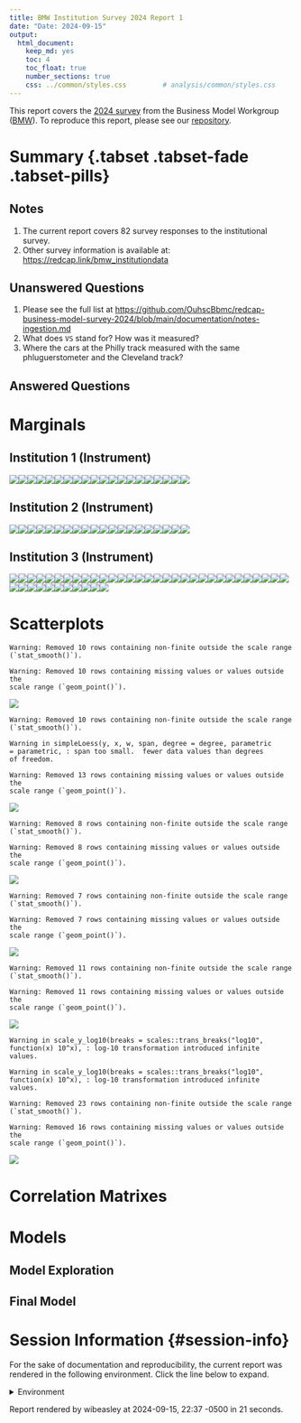 ```yaml
---
title: BMW Institution Survey 2024 Report 1
date: "Date: 2024-09-15"
output:
  html_document:
    keep_md: yes
    toc: 4
    toc_float: true
    number_sections: true
    css: ../common/styles.css         # analysis/common/styles.css
---
```


This report covers the [2024 survey](https://redcap.vumc.org/community/post.php?id=232648)
from the Business Model Workgroup ([BMW](https://redcap.vumc.org/community/index.php?topic=200834)).
To reproduce this report, please see our
[repository](https://github.com/OuhscBbmc/redcap-business-model-survey-2024).


<!--  Set the working directory to the repository's base directory; this assumes the report is nested inside of two directories.-->


<!-- Set the report-wide options, and point to the external code file. -->


<!-- Load 'sourced' R files.  Suppress the output when loading sources. -->


<!-- Load packages, or at least verify they're available on the local machine.  Suppress the output when loading packages. -->


<!-- Load any global functions and variables declared in the R file.  Suppress the output. -->


<!-- Declare any global functions specific to a Rmd output.  Suppress the output. -->


<!-- Load the datasets.   -->


<!-- Tweak the datasets.   -->


Summary {.tabset .tabset-fade .tabset-pills}
===========================================================================

Notes
---------------------------------------------------------------------------

1.  The current report covers 82 survey responses to the institutional survey.
1.  Other survey information is available at:
<https://redcap.link/bmw_institutiondata>

Unanswered Questions
---------------------------------------------------------------------------

1. Please see the full list at <https://github.com/OuhscBbmc/redcap-business-model-survey-2024/blob/main/documentation/notes-ingestion.md>
1. What does `VS` stand for?  How was it measured?
1. Where the cars at the Philly track measured with the same phluguerstometer and the Cleveland track?


Answered Questions
---------------------------------------------------------------------------


Marginals
===========================================================================

Institution 1 (Instrument)
---------------------------------------------------------------------------

![](figure-png/marginals-inst1-1.png)<!-- -->![](figure-png/marginals-inst1-2.png)<!-- -->![](figure-png/marginals-inst1-3.png)<!-- -->![](figure-png/marginals-inst1-4.png)<!-- -->![](figure-png/marginals-inst1-5.png)<!-- -->![](figure-png/marginals-inst1-6.png)<!-- -->![](figure-png/marginals-inst1-7.png)<!-- -->![](figure-png/marginals-inst1-8.png)<!-- -->![](figure-png/marginals-inst1-9.png)<!-- -->![](figure-png/marginals-inst1-10.png)<!-- -->![](figure-png/marginals-inst1-11.png)<!-- -->![](figure-png/marginals-inst1-12.png)<!-- -->![](figure-png/marginals-inst1-13.png)<!-- -->![](figure-png/marginals-inst1-14.png)<!-- -->![](figure-png/marginals-inst1-15.png)<!-- -->![](figure-png/marginals-inst1-16.png)<!-- -->![](figure-png/marginals-inst1-17.png)<!-- -->![](figure-png/marginals-inst1-18.png)<!-- -->![](figure-png/marginals-inst1-19.png)<!-- -->![](figure-png/marginals-inst1-20.png)<!-- -->

Institution 2 (Instrument)
---------------------------------------------------------------------------

![](figure-png/marginals-inst2-1.png)<!-- -->![](figure-png/marginals-inst2-2.png)<!-- -->![](figure-png/marginals-inst2-3.png)<!-- -->![](figure-png/marginals-inst2-4.png)<!-- -->![](figure-png/marginals-inst2-5.png)<!-- -->![](figure-png/marginals-inst2-6.png)<!-- -->![](figure-png/marginals-inst2-7.png)<!-- -->![](figure-png/marginals-inst2-8.png)<!-- -->![](figure-png/marginals-inst2-9.png)<!-- -->![](figure-png/marginals-inst2-10.png)<!-- -->![](figure-png/marginals-inst2-11.png)<!-- -->![](figure-png/marginals-inst2-12.png)<!-- -->![](figure-png/marginals-inst2-13.png)<!-- -->![](figure-png/marginals-inst2-14.png)<!-- -->![](figure-png/marginals-inst2-15.png)<!-- -->![](figure-png/marginals-inst2-16.png)<!-- -->![](figure-png/marginals-inst2-17.png)<!-- -->![](figure-png/marginals-inst2-18.png)<!-- -->![](figure-png/marginals-inst2-19.png)<!-- -->![](figure-png/marginals-inst2-20.png)<!-- -->

Institution 3 (Instrument)
---------------------------------------------------------------------------

![](figure-png/marginals-inst3-1.png)<!-- -->![](figure-png/marginals-inst3-2.png)<!-- -->![](figure-png/marginals-inst3-3.png)<!-- -->![](figure-png/marginals-inst3-4.png)<!-- -->![](figure-png/marginals-inst3-5.png)<!-- -->![](figure-png/marginals-inst3-6.png)<!-- -->![](figure-png/marginals-inst3-7.png)<!-- -->![](figure-png/marginals-inst3-8.png)<!-- -->![](figure-png/marginals-inst3-9.png)<!-- -->![](figure-png/marginals-inst3-10.png)<!-- -->![](figure-png/marginals-inst3-11.png)<!-- -->![](figure-png/marginals-inst3-12.png)<!-- -->![](figure-png/marginals-inst3-13.png)<!-- -->![](figure-png/marginals-inst3-14.png)<!-- -->![](figure-png/marginals-inst3-15.png)<!-- -->![](figure-png/marginals-inst3-16.png)<!-- -->![](figure-png/marginals-inst3-17.png)<!-- -->![](figure-png/marginals-inst3-18.png)<!-- -->![](figure-png/marginals-inst3-19.png)<!-- -->![](figure-png/marginals-inst3-20.png)<!-- -->![](figure-png/marginals-inst3-21.png)<!-- -->![](figure-png/marginals-inst3-22.png)<!-- -->![](figure-png/marginals-inst3-23.png)<!-- -->![](figure-png/marginals-inst3-24.png)<!-- -->![](figure-png/marginals-inst3-25.png)<!-- -->![](figure-png/marginals-inst3-26.png)<!-- -->![](figure-png/marginals-inst3-27.png)<!-- -->![](figure-png/marginals-inst3-28.png)<!-- -->![](figure-png/marginals-inst3-29.png)<!-- -->![](figure-png/marginals-inst3-30.png)<!-- -->![](figure-png/marginals-inst3-31.png)<!-- -->![](figure-png/marginals-inst3-32.png)<!-- -->![](figure-png/marginals-inst3-33.png)<!-- -->![](figure-png/marginals-inst3-34.png)<!-- -->![](figure-png/marginals-inst3-35.png)<!-- -->![](figure-png/marginals-inst3-36.png)<!-- -->![](figure-png/marginals-inst3-37.png)<!-- -->![](figure-png/marginals-inst3-38.png)<!-- -->![](figure-png/marginals-inst3-39.png)<!-- -->![](figure-png/marginals-inst3-40.png)<!-- -->![](figure-png/marginals-inst3-41.png)<!-- -->![](figure-png/marginals-inst3-42.png)<!-- -->


Scatterplots
===========================================================================


```
Warning: Removed 10 rows containing non-finite outside the scale range
(`stat_smooth()`).
```

```
Warning: Removed 10 rows containing missing values or values outside the
scale range (`geom_point()`).
```

![](figure-png/scatterplots-1.png)<!-- -->

```
Warning: Removed 10 rows containing non-finite outside the scale range
(`stat_smooth()`).
```

```
Warning in simpleLoess(y, x, w, span, degree = degree, parametric
= parametric, : span too small.  fewer data values than degrees
of freedom.
```

```
Warning: Removed 13 rows containing missing values or values outside the
scale range (`geom_point()`).
```

![](figure-png/scatterplots-2.png)<!-- -->

```
Warning: Removed 8 rows containing non-finite outside the scale range
(`stat_smooth()`).
```

```
Warning: Removed 8 rows containing missing values or values outside the
scale range (`geom_point()`).
```

![](figure-png/scatterplots-3.png)<!-- -->

```
Warning: Removed 7 rows containing non-finite outside the scale range
(`stat_smooth()`).
```

```
Warning: Removed 7 rows containing missing values or values outside the
scale range (`geom_point()`).
```

![](figure-png/scatterplots-4.png)<!-- -->

```
Warning: Removed 11 rows containing non-finite outside the scale range
(`stat_smooth()`).
```

```
Warning: Removed 11 rows containing missing values or values outside the
scale range (`geom_point()`).
```

![](figure-png/scatterplots-5.png)<!-- -->

```
Warning in scale_y_log10(breaks = scales::trans_breaks("log10",
function(x) 10^x), : log-10 transformation introduced infinite
values.
```

```
Warning in scale_y_log10(breaks = scales::trans_breaks("log10",
function(x) 10^x), : log-10 transformation introduced infinite
values.
```

```
Warning: Removed 23 rows containing non-finite outside the scale range
(`stat_smooth()`).
```

```
Warning: Removed 16 rows containing missing values or values outside the
scale range (`geom_point()`).
```

![](figure-png/scatterplots-6.png)<!-- -->


Correlation Matrixes
===========================================================================




Models
===========================================================================

Model Exploration
---------------------------------------------------------------------------



Final Model
---------------------------------------------------------------------------





Session Information {#session-info}
===========================================================================

For the sake of documentation and reproducibility, the current report was rendered in the following environment.  Click the line below to expand.

<details>
  <summary>Environment <span class="glyphicon glyphicon-plus-sign"></span></summary>

```
─ Session info ─────────────────────────────────────────────────
 setting  value
 version  R version 4.4.1 (2024-06-14)
 os       Ubuntu 24.04.1 LTS
 system   x86_64, linux-gnu
 ui       RStudio
 language (EN)
 collate  en_US.UTF-8
 ctype    en_US.UTF-8
 tz       America/Chicago
 date     2024-09-15
 rstudio  2024.04.2+764 Chocolate Cosmos (desktop)
 pandoc   3.1.11 @ /usr/lib/rstudio/resources/app/bin/quarto/bin/tools/x86_64/ (via rmarkdown)

─ Packages ─────────────────────────────────────────────────────
 package         * version    date (UTC) lib source
 archive           1.1.9      2024-09-12 [1] CRAN (R 4.4.1)
 arrow             17.0.0.1   2024-08-21 [1] CRAN (R 4.4.1)
 assertthat        0.2.1      2019-03-21 [1] CRAN (R 4.4.0)
 backports         1.5.0      2024-05-23 [1] CRAN (R 4.4.0)
 base            * 4.4.1      2024-06-17 [4] local
 bit               4.0.5      2022-11-15 [1] CRAN (R 4.4.0)
 bit64             4.0.5      2020-08-30 [1] CRAN (R 4.4.0)
 bslib             0.8.0      2024-07-29 [1] CRAN (R 4.4.1)
 cachem            1.1.0      2024-05-16 [1] CRAN (R 4.4.0)
 checkmate         2.3.2      2024-07-29 [1] CRAN (R 4.4.1)
 cli               3.6.3      2024-06-21 [1] CRAN (R 4.4.1)
 colorspace        2.1-1      2024-07-26 [1] CRAN (R 4.4.1)
 compiler          4.4.1      2024-06-17 [4] local
 config            0.3.2      2023-08-30 [1] CRAN (R 4.4.0)
 crayon            1.5.3      2024-06-20 [1] CRAN (R 4.4.1)
 datasets        * 4.4.1      2024-06-17 [4] local
 digest            0.6.37     2024-08-19 [1] CRAN (R 4.4.1)
 dplyr             1.1.4      2023-11-17 [1] CRAN (R 4.4.0)
 evaluate          0.24.0     2024-06-10 [1] CRAN (R 4.4.1)
 fansi             1.0.6      2023-12-08 [1] CRAN (R 4.4.0)
 farver            2.1.2      2024-05-13 [1] CRAN (R 4.4.0)
 fastmap           1.2.0      2024-05-15 [1] CRAN (R 4.4.0)
 forcats           1.0.0      2023-01-29 [1] CRAN (R 4.4.0)
 generics          0.1.3      2022-07-05 [1] CRAN (R 4.4.0)
 ggplot2         * 3.5.1      2024-04-23 [1] CRAN (R 4.4.0)
 glue              1.7.0      2024-01-09 [1] CRAN (R 4.4.0)
 graphics        * 4.4.1      2024-06-17 [4] local
 grDevices       * 4.4.1      2024-06-17 [4] local
 grid              4.4.1      2024-06-17 [4] local
 gtable            0.3.5      2024-04-22 [1] CRAN (R 4.4.0)
 highr             0.11       2024-05-26 [1] CRAN (R 4.4.0)
 hms               1.1.3      2023-03-21 [1] CRAN (R 4.4.0)
 htmltools         0.5.8.1    2024-04-04 [1] CRAN (R 4.4.0)
 jquerylib         0.1.4      2021-04-26 [1] CRAN (R 4.4.0)
 jsonlite          1.8.8      2023-12-04 [1] CRAN (R 4.4.0)
 knitr           * 1.48       2024-07-07 [1] CRAN (R 4.4.1)
 labeling          0.4.3      2023-08-29 [1] CRAN (R 4.4.0)
 lattice           0.22-6     2024-03-20 [1] CRAN (R 4.4.0)
 lifecycle         1.0.4      2023-11-07 [1] CRAN (R 4.4.0)
 lubridate         1.9.3      2023-09-27 [1] CRAN (R 4.4.0)
 magrittr          2.0.3      2022-03-30 [1] CRAN (R 4.4.0)
 Matrix            1.7-0      2024-04-26 [4] CRAN (R 4.4.0)
 methods         * 4.4.1      2024-06-17 [4] local
 mgcv              1.9-1      2023-12-21 [1] CRAN (R 4.4.0)
 munsell           0.5.1      2024-04-01 [1] CRAN (R 4.4.0)
 nlme              3.1-165    2024-06-06 [4] CRAN (R 4.4.0)
 OuhscMunge        1.0.0.9000 2024-06-03 [1] Github (OuhscBbmc/OuhscMunge@bb2b989)
 parallel          4.4.1      2024-06-17 [4] local
 pillar            1.9.0      2023-03-22 [1] CRAN (R 4.4.0)
 pkgconfig         2.0.3      2019-09-22 [1] CRAN (R 4.4.0)
 png               0.1-8      2022-11-29 [1] CRAN (R 4.4.0)
 purrr             1.0.2      2023-08-10 [1] CRAN (R 4.4.0)
 R6                2.5.1      2021-08-19 [1] CRAN (R 4.4.0)
 RColorBrewer      1.1-3      2022-04-03 [1] CRAN (R 4.4.0)
 Rcpp              1.0.13     2024-07-17 [1] CRAN (R 4.4.1)
 readr             2.1.5      2024-01-10 [1] CRAN (R 4.4.0)
 REDCapR           1.2.0      2024-09-09 [1] CRAN (R 4.4.1)
 reticulate        1.39.0     2024-09-05 [1] CRAN (R 4.4.1)
 rlang             1.1.4      2024-06-04 [1] CRAN (R 4.4.0)
 rmarkdown         2.28       2024-08-17 [1] CRAN (R 4.4.1)
 rsconnect         1.3.1      2024-06-04 [1] CRAN (R 4.4.0)
 rstudioapi        0.16.0     2024-03-24 [1] CRAN (R 4.4.0)
 sass              0.4.9      2024-03-15 [1] CRAN (R 4.4.0)
 scales            1.3.0      2023-11-28 [1] CRAN (R 4.4.0)
 sessioninfo       1.2.2      2021-12-06 [1] CRAN (R 4.4.0)
 splines           4.4.1      2024-06-17 [4] local
 stats           * 4.4.1      2024-06-17 [4] local
 stringi           1.8.4      2024-05-06 [1] CRAN (R 4.4.0)
 stringr           1.5.1      2023-11-14 [1] CRAN (R 4.4.0)
 TabularManifest   0.2.1      2024-06-03 [1] Github (Melinae/TabularManifest@2cfe1c1)
 tibble            3.2.1      2023-03-20 [1] CRAN (R 4.4.0)
 tidyr             1.3.1      2024-01-24 [1] CRAN (R 4.4.0)
 tidyselect        1.2.1      2024-03-11 [1] CRAN (R 4.4.0)
 timechange        0.3.0      2024-01-18 [1] CRAN (R 4.4.0)
 tools             4.4.1      2024-06-17 [4] local
 tzdb              0.4.0      2023-05-12 [1] CRAN (R 4.4.0)
 utf8              1.2.4      2023-10-22 [1] CRAN (R 4.4.0)
 utils           * 4.4.1      2024-06-17 [4] local
 vctrs             0.6.5      2023-12-01 [1] CRAN (R 4.4.0)
 vroom             1.6.5      2023-12-05 [1] CRAN (R 4.4.0)
 withr             3.0.1      2024-07-31 [1] CRAN (R 4.4.1)
 xfun              0.47       2024-08-17 [1] CRAN (R 4.4.1)
 yaml              2.3.10     2024-07-26 [1] CRAN (R 4.4.1)

 [1] /home/wibeasley/R/x86_64-pc-linux-gnu-library/4.4
 [2] /usr/local/lib/R/site-library
 [3] /usr/lib/R/site-library
 [4] /usr/lib/R/library

────────────────────────────────────────────────────────────────
```
</details>



Report rendered by wibeasley at 2024-09-15, 22:37 -0500 in 21 seconds.
